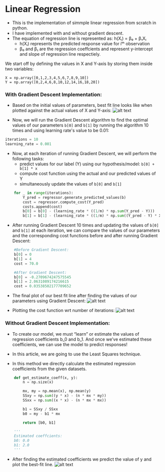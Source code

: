 # Linear Regression
- This is the implementation of simmple linear regression from scratch in python.
- I have implemented with and without gradient descent.
- The equation of regression line is represented as:
	h(Xᵢ) = β₀ + β₁Xᵢ
	- h(Xᵢ) represents the predicted response value for iᵗʰ observation
	- β₀ and β₁ are the regression coeffcients and represent y-intercept and slope of regression line respectiely.

We start off by defining the values in X and Y-axis by storing them inside two variables:

```
X = np.array([0,1,2,3,4,5,6,7,8,9,10])
Y = np.array([0,2,4,6,8,10,12,14,16,18,20])
```

### With Gradient Descent Implementation:
- Based on the initial values of parameters, best fit line looks like when plotted against the actual values of X and Y-axis:
![alt text](https://github.com/bhushan-borole/Linear-Regression/blob/master/Linear%20Regresion%20with%20gradient%20descent/plot1.png)

- Now, we will run the Gradient Descent algorithm to find the optimal values of our parameters `b[0]` and `b[1]` by running the algorithm 10 times and using learning rate's value to be 0.01:

```python
iterations = 10
learning_rate = 0.001
```

- Now, at each iteration of running Gradient Descent, we will perform the following tasks:
	- predict values for our label (Y) using our hypothesis/model: `b[0] + b[1] * x`
	- compute cost function using the actual and our predicted values of Y
	- simultaneously update the values of `b[0]` and `b[1]`
```python
    for _ in range(iterations):
        Y_pred = regressor.generate_predicted_values(b)
        cost = regressor.compute_cost(Y_pred)
        costs.append(cost)
        b[0] = b[0] - (learning_rate * ((1/m) * np.sum(Y_pred - Y)))
        b[1] = b[1] - (learning_rate * ((1/m) * np.sum((Y_pred - Y) * X)))
```

- After running Gradient Descent 10 times and updating the values of `b[0]` and `b[1]` at each iteration, we can compare the values of our parameters and the corresponding cost functions before and after running Gradient Descent:

```python
	#Before Gradient Descent:
	b[0] = 0
	b[1] = 4
	cost = 70.0

	#After Gradient Descent:
	b[0] = -0.2709674247575545 
	b[1] = 2.0631089174216615 
	cost = 0.03538502177709652
```

- The final plot of our best fit line after finding the values of our parameters using Gradient Descent:
![alt text](https://github.com/bhushan-borole/Linear-Regression/blob/master/Linear%20Regresion%20with%20gradient%20descent/plot2.png)

- Plotting the cost function wrt number of iterations:
![alt text](https://github.com/bhushan-borole/Linear-Regression/blob/master/Linear%20Regresion%20with%20gradient%20descent/plot3.png)


### Without Gradient Descent Implementation:

- To create our model, we must “learn” or estimate the values of regression coefficients b_0 and b_1. And once we’ve estimated these coefficients, we can use the model to predict responses!

- In this article, we are going to use the Least Squares technique.
- In this method we directly calculate the estimated regression coefficients from the given datasets.
```python
	def get_estimate_coeff(x, y):
		n = np.size(x)

		mx, my = np.mean(x), np.mean(y)
		SSxy = np.sum((y * x) - (n * mx * my))
		SSxx = np.sum((x * x) - (n * mx * mx))

		b1 = SSxy / SSxx
		b0 = my - b1 * mx

		return [b0, b1]

	'''
	Estimated coeffcients: 
	b0: 0.0 
	b1: 2.0
	'''
```
- After finding the estimated coefficients we predict the value of y and plot the best-fit line.
![alt text](https://github.com/bhushan-borole/Linear-Regression/blob/master/Linear%20Regression%20without%20gradient%20descent/plot1.png)





